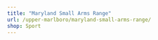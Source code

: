 ```yaml
---
title: "Maryland Small Arms Range"
url: /upper-marlboro/maryland-small-arms-range/
shop: Sport
---
```

